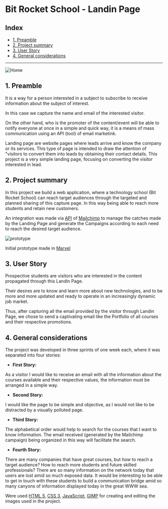 # Bit Rocket School - Landin Page

## Index

- [1. Preamble](#1-Preamble)
- [2. Project summary](#2-project-summary)
- [3. User Story](#3-user-story)
- [4. General considerations](#4-general-considerations)

---
![Home](https://user-images.githubusercontent.com/990877/109439958-2e035300-7a0f-11eb-9ae5-428ff662abad.png)


## 1. Preamble

It is a way for a person interested in a subject to subscribe to receive information about the subject of interest.

In this case we capture the name and email of the interested visitor.

On the other hand, who is the promoter of the content/event will be able to notify everyone at once in a simple and quick way, it is a means of mass communication using an API (tool) of email marketink.

Landing page are website pages where leads arrive and know the company or its services. This type of page is intended to draw the attention of "visitors to convert them into leads by obtaining their contact details. This project is a very simple landing page, focusing on converting the visitor interested in lead.

## 2. Project summary

In this project we build a web application, where a technology school (Bit Rocket School) can reach target audiences through the targeted and planned sharing of this capture page. In this way being able to reach more students and retain new customers.

An integration was made via [API](https://mailchimp.com/developer/) of [Mailchimp](https://mailchimp.com/) to manage the catches made by the Landing Page and generate the Campaigns according to each need to reach the desired target audience.

![prototype](https://user-images.githubusercontent.com/990877/108635230-28c96580-745d-11eb-9815-92f25dcefe78.jpg)

Initial prototype made in [Marvel](https://marvelapp.com)

## 3. User Story

Prospective students are visitors who are interested in the content propagated through this Landin Page.

Their desires are to know and learn more about new technologies, and to be more and more updated and ready to operate in an increasingly dynamic job market.

Thus, after capturing all the email provided by the visitor through Landin Page, we chose to send a captivating email like the Portfolio of all courses and their respective promotions.

## 4. General considerations

The project was developed in three sprints of one week each, where it was separated into four stories:

- **First Story:**

As a visitor I would like to receive an email with all the information about the courses available and their respective values, the information must be arranged in a simple way.

- **Second Story:**

I would like the page to be simple and objective, as I would not like to be distracted by a visually polluted page.

- **Third Story:**

The alphabetical order would help to search for the courses that I want to know information. The email received (generated by the Mailchimp campaign) being organized in this way will facilitate the search.

- **Fourth Story:**

There are many companies that have great courses, but how to reach a target audience? How to reach more students and future skilled professionals? There are so many information on the network today that users are lost amid so much exposed data. It would be interesting to be able to get in touch with these students to build a communication bridge amid so many canyons of information displayed today in the great WWW sea.


Were used [HTML 5](https://developer.mozilla.org/en-US/docs/Web/HTML/HTML5), [CSS 3](https://developer.mozilla.org/en-US/docs/Web/CSS), [JavaScript](https://developer.mozilla.org/en-US/docs/Web/JavaScript), [GIMP](https://www.gimp.org/) for creating and editing the images used in the project.
